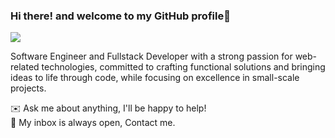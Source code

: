### Hi there! and welcome to my GitHub profile👋
![](https://komarev.com/ghpvc/?username=RacimFethallah)
<!--
**RacimFethallah/RacimFethallah** is a ✨ _special_ ✨ repository because its `README.md` (this file) appears on your GitHub profile.

Here are some ideas to get you started:

- 🔭 I’m currently working on ...
- 🌱 I’m currently learning ...
- 👯 I’m looking to collaborate on ...
- 🤔 I’m looking for help with ...
- 💬 Ask me about ...
- 📫 How to reach me: ...
- 😄 Pronouns: ...
- ⚡ Fun fact: ...
-->

Software Engineer and Fullstack Developer with a strong passion for web-related technologies, committed to crafting functional solutions and bringing ideas to life through code, while focusing on excellence in small-scale projects.

✉️ Ask me about anything, I'll be happy to help! </br>
📧 My inbox is always open, Contact me.


